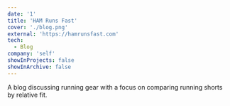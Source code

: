 ```yaml
---
date: '1'
title: 'HAM Runs Fast'
cover: './blog.png'
external: 'https://hamrunsfast.com'
tech:
  - Blog
company: 'self'
showInProjects: false
showInArchive: false
---
```


A blog discussing running gear with a focus on comparing running shorts by relative fit.
